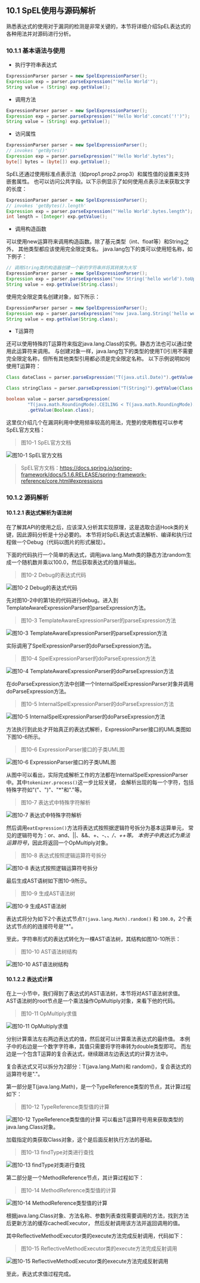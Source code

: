 ## 10.1 SpEL使用与源码解析

熟悉表达式的使用对于漏洞的检测是非常关键的，本节将详细介绍SpEL表达式的各种用法并对源码进行分析。

### 10.1.1 基本语法与使用

+ 执行字符串表达式
```java
ExpressionParser parser = new SpelExpressionParser();
Expression exp = parser.parseExpression("'Hello World'"); 
String value = (String) exp.getValue();
```

+ 调用方法
```java
ExpressionParser parser = new SpelExpressionParser();
Expression exp = parser.parseExpression("'Hello World'.concat('!')"); 
String value = (String) exp.getValue();
```
+ 访问属性
```java
ExpressionParser parser = new SpelExpressionParser();
// invokes 'getBytes()'
Expression exp = parser.parseExpression("'Hello World'.bytes"); 
byte[] bytes = (byte[]) exp.getValue();
```

SpEL还通过使用标准点表示法（如prop1.prop2.prop3）和属性值的设置来支持嵌套属性。
也可以访问公共字段。以下示例显示了如何使用点表示法来获取文字的长度：
```java
ExpressionParser parser = new SpelExpressionParser();
// invokes 'getBytes().length'
Expression exp = parser.parseExpression("'Hello World'.bytes.length"); 
int length = (Integer) exp.getValue();
```
+ 调用构造函数

可以使用new运算符来调用构造函数。除了基元类型（int、float等）和String之外， 其他类型都应该使用完全限定类名。
java.lang包下的类可以使用短名称，如下例子：
```java
// 调用String类的构造器创建一个新的字符串并将其转换为大写
ExpressionParser parser = new SpelExpressionParser();
Expression exp = parser.parseExpression("new String('hello world').toUpperCase()"); 
String value = exp.getValue(String.class);
```

使用完全限定类名创建对象，如下所示：
```java
ExpressionParser parser = new SpelExpressionParser();
Expression exp = parser.parseExpression("new java.lang.String('hello world').toUpperCase()");
String value = exp.getValue(String.class);
```

+ T运算符

还可以使用特殊的T运算符来指定java.lang.Class的实例。静态方法也可以通过使用此运算符来调用。
与创建对象一样，java.lang包下的类型的使用T()引用不需要完全限定名称，但所有其他类型引用都必须是完全限定名称。
以下示例说明如何使用T运算符：
```java
Class dateClass = parser.parseExpression("T(java.util.Date)").getValue(Class.class);

Class stringClass = parser.parseExpression("T(String)").getValue(Class.class);

boolean value = parser.parseExpression(
        "T(java.math.RoundingMode).CEILING < T(java.math.RoundingMode).FLOOR")
        .getValue(Boolean.class);
```

这里仅介绍几个在漏洞利用中使用频率较高的用法，完整的使用教程可以参考SpEL官方文档：
> 图10-1 SpEL官方文档

![图10-1 SpEL官方文档](../../.vuepress/public/images/book/expression/10-1.jpg)

> SpEL官方文档：https://docs.spring.io/spring-framework/docs/5.1.6.RELEASE/spring-framework-reference/core.html#expressions

### 10.1.2 源码解析

#### 10.1.2.1 表达式解析为语法树
在了解其API的使用之后，应该深入分析其实现原理，这是选取合适Hook类的关键，因此源码分析是十分必要的。
本节将对SpEL表达式语法解析、编译和执行过程做一个Debug（代码以图片的形式展现）。

下面的代码执行一个简单的表达式，调用java.lang.Math类的静态方法random生成一个随机数并乘以100.0，然后获取表达式的值并输出。
> 图10-2 Debug的表达式代码

![图10-2 Debug的表达式代码](../../.vuepress/public/images/book/expression/10-2.jpg)

先对图10-2中的第1处的代码进行debug。进入到TemplateAwareExpressionParser的parseExpression方法。
> 图10-3 TemplateAwareExpressionParser的parseExpression方法

![图10-3 TemplateAwareExpressionParser的parseExpression方法](../../.vuepress/public/images/book/expression/10-3.jpg)

实际调用了SpelExpressionParser的doParseExpression方法。
> 图10-4 SpelExpressionParser的doParseExpression方法

![图10-4 TemplateAwareExpressionParser的doParseExpression方法](../../.vuepress/public/images/book/expression/10-4.jpg)

在doParseExpression方法中创建一个InternalSpelExpressionParser对象并调用doParseExpression方法。
> 图10-5 InternalSpelExpressionParser的doParseExpression方法

![图10-5 InternalSpelExpressionParser的doParseExpression方法](../../.vuepress/public/images/book/expression/10-5.jpg)

方法执行到此处才开始真正的表达式解析，ExpressionParser接口的UML类图如下图10-6所示。
> 图10-6 ExpressionParser接口的子类UML图

![图10-6 ExpressionParser接口的子类UML图](../../.vuepress/public/images/book/expression/10-6.jpg)

从图中可以看出，实际完成解析工作的方法都在InternalSpelExpressionParser中。其中`tokenizer.process()`这一步比较关键，
会解析出现的每一个字符，包括特殊字符如"("、")"、"*"和"."等。
> 图10-7 表达式中特殊字符解析

![图10-7 表达式中特殊字符解析](../../.vuepress/public/images/book/expression/10-7.jpg)

然后调用`eatExpression()`方法将表达式按照据逻辑符号拆分为基本运算单元，
常见的逻辑符号为：or、and、||、&&、+、-、*、/、++等。
本例子中表达式为乘法运算符号*，因此将返回一个OpMultiply对象。

> 图10-8 表达式按照逻辑运算符号拆分

![图10-8 表达式按照逻辑运算符号拆分](../../.vuepress/public/images/book/expression/10-8.jpg)

最后生成AST语树如下图10-9所示。

>图10-9 生成AST语法树

![图10-9 生成AST语法树](../../.vuepress/public/images/book/expression/10-9.jpg)

表达式将分为如下2个表达式节点`T(java.lang.Math).random()` 和 `100.0`，2个表达式节点的的连接符号是"*"。

至此，字符串形式的表达式转化为一棵AST语法树，其结构如图10-10所示：
> 图10-10 AST语法树结构

![图10-10 AST语法树结构](../../.vuepress/public/images/book/expression/10-10.jpg)


#### 10.1.2.2 表达式计算

在上一小节中，我们得到了表达式的AST语法树，本节将对AST语法树求值。
AST语法树的root节点是一个乘法操作OpMultiply对象，来看下他的代码。

> 图10-11 OpMultiply求值

![图10-11 OpMultiply求值](../../.vuepress/public/images/book/expression/10-11.jpg)

分别计算乘法左右两边表达式的值，然后就可以计算乘法表达式的最终值。
本例子中的右边是一个数字字符串，其值只需要将字符串转为double类型即可。
而左边是一个包含T运算的复合表达式，继续跟进左边表达式的计算方法中。

复合表达式又可以拆分为2部分：T(java.lang.Math)和 random()，复合表达式的运算符号是"."。

第一部分是T(java.lang.Math)，是一个TypeReference类型的节点，其计算过程如下：
> 图10-12 TypeReference类型值的计算

![图10-12 TypeReference类型值的计算](../../.vuepress/public/images/book/expression/10-12.jpg)
可以看出T运算符号用来获取类型的java.lang.Class对象。

加载指定的类获取Class对象，这个是后面反射执行方法的基础。
> 图10-13 findType对类进行查找

![图10-13 findType对类进行查找](../../.vuepress/public/images/book/expression/10-13.jpg)


第二部分是一个MethodReference节点，其计算过程如下：
> 图10-14 MethodReference类型值的计算

![图10-14 MethodReference类型值的计算](../../.vuepress/public/images/book/expression/10-14.jpg)

根据java.lang.Class对象、方法名称、参数列表查找需要调用的方法，找到方法后更新方法的缓存cachedExecutor，
然后反射调用该方法并返回调用的值。

其中ReflectiveMethodExecutor类的execute方法完成反射调用，代码如下：
> 图10-15 ReflectiveMethodExecutor类的execute方法完成反射调用

![图10-15 ReflectiveMethodExecutor类的execute方法完成反射调用](../../.vuepress/public/images/book/expression/10-15.jpg)

至此，表达式求值过程完成。




















